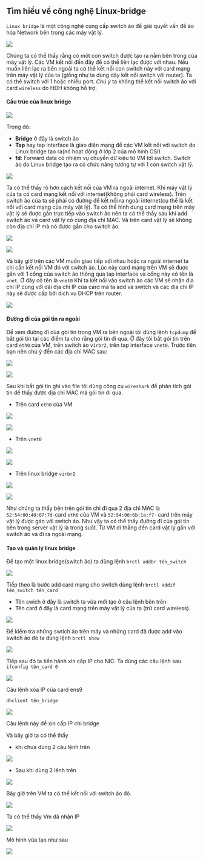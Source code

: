 ## Tìm hiểu về công nghệ Linux-bridge
`Linux bridge` là một công nghệ cung cấp switch ảo để giải quyết vấn đề ảo hóa Network bên trong các máy vật lý.

![](https://github.com/niemdinhtrong/NIEMDT/blob/master/KVM/images/Linux-bridge/2.png)

Chúng ta có thể thấy rằng có một con switch được tạo ra nằm bên trong của máy vật lý. Các VM kết nối đến đây để có thể liên lạc được với nhau. Nếu muốn liên lạc ra bên ngoài ta có thể kết nối con switch này với card mạng trên máy vật lý của ta (giống như ta dùng dây kết nối switch với router). Ta có thể switch với 1 hoặc nhiều port.
*Chú ý* ta không thể kết nối switch ảo với card `wireless` do HĐH không hỗ trợ.
#### Cấu trúc của linux bridge

![](https://github.com/niemdinhtrong/NIEMDT/blob/master/KVM/images/Linux-bridge/1.png)

Trong đó:
* **Bridge** ở đây là switch ảo 
* **Tap** hay tap interface là giao diện mạng để các VM kết nối với switch do Linux bridge tạo ra(nó hoạt động ở lớp 2 của mô hình OSI)
* **fd**: Forward data có nhiệm vụ chuyển dữ kiệu từ VM tới switch.
Switch ảo do Linux bridge tạo ra có chức năng tương tự với 1 con switch vật lý.

![](https://github.com/niemdinhtrong/NIEMDT/blob/master/KVM/images/Linux-bridge/3.png)

Ta có thể thấy rõ hơn cách kết nối của VM ra ngoài internet. Khi máy vật lý của ta có card mạng kết nối với internet(không phải card wireless). Trên switch ảo của ta sẽ phải có đường để kết nối ra ngoài internet(cụ thể là kết nối với card mạng của máy vật lý). Ta có thể hình dung card mạng trên máy vật lý sẽ được gắn trực tiếp vào switch ảo nên ta có thể thấy sau khi add switch ảo và card vật lý có cùng địa chỉ MAC. Và trên card vật lý sẽ không còn địa chỉ IP mà nó được gắn cho switch ảo.

![](https://github.com/niemdinhtrong/NIEMDT/blob/master/KVM/images/Linux-bridge/4.png)

![](https://github.com/niemdinhtrong/NIEMDT/blob/master/KVM/images/Linux-bridge/5.png)

Và bây giờ trên các VM muốn giao tiếp với nhau hoặc ra ngoài internet ta chỉ cần kết nối VM đó với switch ảo. Lúc này card mạng trên VM sẽ được gắn với 1 cổng của switch ảo thông qua  tap interface và cổng này có tên là `vnet`. Ở đây có tên là `vnet0`
Khi ta kết nối vào switch ảo các VM sẽ nhận địa chỉ IP cùng với dải địa chỉ IP của card mà ta add và switch và các địa chỉ IP này sẽ được cấp bởi dịch vụ DHCP trên router.

![](https://github.com/niemdinhtrong/NIEMDT/blob/master/KVM/images/Linux-bridge/6.png)

#### Đường đi của gói tin ra ngoài 
Để xem đường đi của gói tin trong VM ra bên ngoài tôi dùng lệnh `tcpdump` để bắt gói tin tại các điểm ta cho rằng gói tin đi qua. Ở đây tôi bắt gói tin trên card `eth0` của VM, trên switch ảo `virbr2`, trên tap interface `vnet0`.
Trước tiên bạn nên chú ý đến các địa chỉ MAC sau:

![](https://github.com/niemdinhtrong/NIEMDT/blob/master/KVM/images/Linux-bridge/8.png)

![](https://github.com/niemdinhtrong/NIEMDT/blob/master/KVM/images/Linux-bridge/9.png)

Sau khi bắt gói tin ghi vào file tôi dùng công cụ `wireshark` để phân tích gói tin để thấy được địa chỉ MAC mà gói tin đi qua.
 * Trên card `eth0` của VM

![](https://github.com/niemdinhtrong/NIEMDT/blob/master/KVM/images/Linux-bridge/rth0.1.png)

![](https://github.com/niemdinhtrong/NIEMDT/blob/master/KVM/images/Linux-bridge/eth0.2.png)

 * Trên `vnet0`

![](https://github.com/niemdinhtrong/NIEMDT/blob/master/KVM/images/Linux-bridge/vnet0.1.png)

![](https://github.com/niemdinhtrong/NIEMDT/blob/master/KVM/images/Linux-bridge/vnet0.2.png)

 * Trên linux bridge `virbr2`

![](https://github.com/niemdinhtrong/NIEMDT/blob/master/KVM/images/Linux-bridge/virbr2.1.png)

![](https://github.com/niemdinhtrong/NIEMDT/blob/master/KVM/images/Linux-bridge/virbr2.2.png)

Như chúng ta thấy bên trên gói tin chỉ đi qua 2 địa chỉ MAC là `52:54:00:40:07:7d`-card `eth0` của VM và `52:54:00:6b:1a:f7`- card trên máy vật lý được gán với switch ảo. Như vậy ta có thể thấy đường đi của gói tin bên trong server vật lý là trong suốt. Từ VM đi thẳng đến card vật lý gắn với switch ảo và đi ra ngoài mạng.
#### Tạo và quản lý linux bridge
Để tạo một linux bridge(switch ảo) ta dùng lệnh 
`brctl addbr tên_switch`

![](https://github.com/niemdinhtrong/NIEMDT/blob/master/KVM/images/Linux-bridge/10.png)

Tiếp theo là bước add card mạng cho switch dùng lệnh 
`brctl addif tên_switch tên_card`
 * Tên swich ở đây là switch ta vừa mới tạo ở câu lệnh bên trên
 * Tên card ở đây là card mạng trên máy vật lý của ta (trừ card wireless).

![](https://github.com/niemdinhtrong/NIEMDT/blob/master/KVM/images/Linux-bridge/13.png)

Để kiểm tra những swtich ảo trên máy và những card đã được add vào switch ảo đó ta dùng lệnh 
`brctl show`

![](https://github.com/niemdinhtrong/NIEMDT/blob/master/KVM/images/Linux-bridge/14.png)

Tiếp sau đó ta tiến hành xin cấp IP cho NIC. Ta dùng các câu lệnh sau
`ifconfig tên_card 0`

![](https://github.com/niemdinhtrong/NIEMDT/blob/master/KVM/images/Linux-bridge/22.png)

Câu lệnh xóa IP của card ens9

`dhclient tên_bridge`

![](https://github.com/niemdinhtrong/NIEMDT/blob/master/KVM/images/Linux-bridge/16.png)

Câu lệnh này để xin cấp IP chi bridge

Và bây giờ ta có thể thấy
 * khi chưa dùng 2 câu lệnh trên

![](https://github.com/niemdinhtrong/NIEMDT/blob/master/KVM/images/Linux-bridge/17.png)

 * Sau khi dùng 2 lệnh trên

![](https://github.com/niemdinhtrong/NIEMDT/blob/master/KVM/images/Linux-bridge/18.png)

Bây giờ trên VM ta có thể kết nối với switch ảo đó.

![](https://github.com/niemdinhtrong/NIEMDT/blob/master/KVM/images/Linux-bridge/20.png)

Ta có thể thấy Vm đã nhận IP

![](https://github.com/niemdinhtrong/NIEMDT/blob/master/KVM/images/Linux-bridge/19.png)

Mô hình vùa tạo như sau

![](https://github.com/niemdinhtrong/NIEMDT/blob/master/KVM/images/Linux-bridge/linux-bridge1.jpeg)